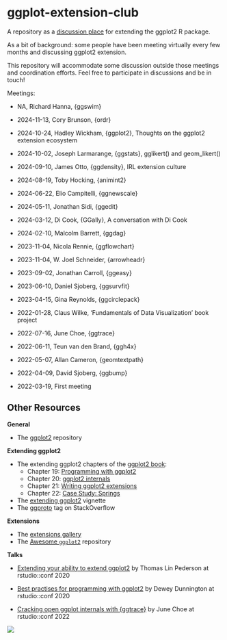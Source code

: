 
<!-- README.md is generated from README.Rmd. Please edit that file -->

# ggplot-extension-club

A repository as a [discussion
place](https://github.com/teunbrand/ggplot-extension-club/discussions)
for extending the ggplot2 R package.

As a bit of background: some people have been meeting virtually every
few months and discussing ggplot2 extension.

This repository will accommodate some discussion outside those meetings
and coordination efforts. Feel free to participate in discussions and be
in touch!

Meetings:

- NA, Richard Hanna, {ggswim}

- 2024-11-13, Cory Brunson, {ordr}

- 2024-10-24, Hadley Wickham, {ggplot2}, Thoughts on the ggplot2
  extension ecosystem

- 2024-10-02, Joseph Larmarange, {ggstats}, gglikert() and geom_likert()

- 2024-09-10, James Otto, {ggdensity}, IRL extension culture

- 2024-08-19, Toby Hocking, {animint2}

- 2024-06-22, Elio Campitelli, {ggnewscale}

- 2024-05-11, Jonathan Sidi, {ggedit}

- 2024-03-12, Di Cook, {GGally}, A conversation with Di Cook

- 2024-02-10, Malcolm Barrett, {ggdag}

- 2023-11-04, Nicola Rennie, {ggflowchart}

- 2023-11-04, W. Joel Schneider, {arrowheadr}

- 2023-09-02, Jonathan Carroll, {ggeasy}

- 2023-06-10, Daniel Sjoberg, {ggsurvfit}

- 2023-04-15, Gina Reynolds, {ggcirclepack}

- 2022-01-28, Claus Wilke, ‘Fundamentals of Data Visualization’ book
  project

- 2022-07-16, June Choe, {ggtrace}

- 2022-06-11, Teun van den Brand, {ggh4x}

- 2022-05-07, Allan Cameron, {geomtextpath}

- 2022-04-09, David Sjoberg, {ggbump}

- 2022-03-19, First meeting

<!-- -   [{animint2}](https://github.com/animint/animint2), Toby Hocking, August 19, 2024 -->
<!-- Past meetings -->
<!-- -   [{ggnewscale}](https://eliocamp.github.io/ggnewscale/), Elio Campitelli, June 22/23, 2024 -->
<!-- -   [{ggedit}](https://yonicd.github.io/ggedit/), Jonathan Sidi, May 11, 2024 -->
<!-- -   A conversation with Di Cook, early extension and [{GGally}](https://ggobi.github.io/ggally/), March 12/13, 2024 -->
<!-- -   [{ggdag}](https://r-causal.github.io/ggdag/), Malcolm Barrett, Feb 10, 2024 -->
<!-- -   [{ggflowchart}](https://nrennie.rbind.io/ggflowchart/) Nicola Rennie & [{arrowheadr}](https://wjschne.github.io/arrowheadr/) W. Joel Schneider Nov 4, 2023 -->
<!-- -   [{ggeasy}](https://jonocarroll.github.io/ggeasy/) Jonathan Carroll, Sept 2, 2023 -->
<!-- -   [{ggsurvfit}](https://www.danieldsjoberg.com/ggsurvfit/), Daniel Sjoberg, June 10, 2023 -->
<!-- -   [{ggcirclepack}](https://github.com/EvaMaeRey/ggcirclepack), Gina Reynolds, April 15, 2023 -->
<!-- -   [*Fundamentals of Data Visualization*](), Claus Wilke, Jan 28, 2023 -->
<!-- -   [{ggtrace}](https://yjunechoe.github.io/ggtrace/), June Choe, July 16, 2022 -->
<!-- -   [{ggh4x}](https://teunbrand.github.io/ggh4x/), Teun Van Den Brand, June 11, 2022 -->
<!-- -   [{geomtextpath}](https://allancameron.github.io/geomtextpath/) Allan Cameron May 7, 2022 -->
<!-- -   [{ggbump}](https://github.com/davidsjoberg/ggbump) David Sjoberg, April 9, 2022 -->

## Other Resources

**General**

- The [ggplot2](https://github.com/tidyverse/ggplot2) repository

**Extending ggplot2**

- The extending ggplot2 chapters of the [ggplot2
  book](https://ggplot2-book.org/):
  - Chapter 19: [Programming with
    ggplot2](https://ggplot2-book.org/programming.html)
  - Chapter 20: [ggplot2
    internals](https://ggplot2-book.org/internals.html)
  - Chapter 21: [Writing ggplot2
    extensions](https://ggplot2-book.org/extensions.html)
  - Chapter 22: [Case Study:
    Springs](https://ggplot2-book.org/spring1.html)
- The [extending
  ggplot2](https://ggplot2.tidyverse.org/articles/extending-ggplot2.html)
  vignette
- The [ggproto](https://stackoverflow.com/questions/tagged/ggproto) tag
  on StackOverflow

**Extensions**

- The [extensions gallery](https://exts.ggplot2.tidyverse.org/gallery/)
- The [Awesome `ggplot2`](https://github.com/erikgahner/awesome-ggplot2)
  repository

**Talks**

- [Extending your ability to extend
  ggplot2](https://www.rstudio.com/resources/rstudioconf-2020/extending-your-ability-to-extend-ggplot2/)
  by Thomas Lin Pederson at rstudio::conf 2020

- [Best practises for programming with
  ggplot2](https://www.rstudio.com/resources/rstudioconf-2020/best-practices-for-programming-with-ggplot2/)
  by Dewey Dunnington at rstudio::conf 2020

- [Cracking open ggplot internals with
  {ggtrace}](https://www.rstudio.com/resources/rstudioconf-2020/best-practices-for-programming-with-ggplot2/)
  by June Choe at rstudio::conf 2022

![](https://github.com/teunbrand/ggplot-extension-club/blob/main/ggextenders-hex_files/figure-html/unnamed-chunk-1-1.png?raw=true)
